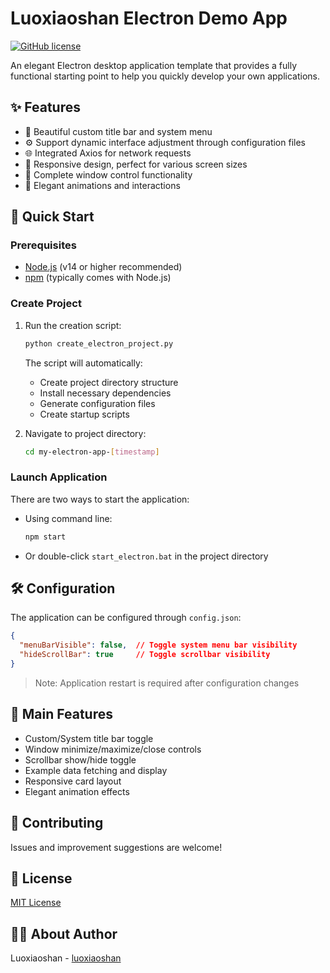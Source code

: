 # Luoxiaoshan Electron Demo App

[![GitHub license](https://img.shields.io/github/license/itshen/electron-demo)](LICENSE)

An elegant Electron desktop application template that provides a fully functional starting point to help you quickly develop your own applications.

## ✨ Features

- 🎨 Beautiful custom title bar and system menu
- ⚙️ Support dynamic interface adjustment through configuration files
- 🌐 Integrated Axios for network requests
- 📱 Responsive design, perfect for various screen sizes
- 🎯 Complete window control functionality
- 💫 Elegant animations and interactions

## 🚀 Quick Start

### Prerequisites

- [Node.js](https://nodejs.org/) (v14 or higher recommended)
- [npm](https://www.npmjs.com/) (typically comes with Node.js)

### Create Project

1. Run the creation script:
   ```bash
   python create_electron_project.py
   ```
   The script will automatically:
   - Create project directory structure
   - Install necessary dependencies
   - Generate configuration files
   - Create startup scripts

2. Navigate to project directory:
   ```bash
   cd my-electron-app-[timestamp]
   ```

### Launch Application

There are two ways to start the application:

- Using command line:
  ```bash
  npm start
  ```
- Or double-click `start_electron.bat` in the project directory

## 🛠️ Configuration

The application can be configured through `config.json`:

```json
{
  "menuBarVisible": false,  // Toggle system menu bar visibility
  "hideScrollBar": true     // Toggle scrollbar visibility
}
```

> Note: Application restart is required after configuration changes

## 🎯 Main Features

- Custom/System title bar toggle
- Window minimize/maximize/close controls
- Scrollbar show/hide toggle
- Example data fetching and display
- Responsive card layout
- Elegant animation effects

## 🤝 Contributing

Issues and improvement suggestions are welcome!

## 📝 License

[MIT License](LICENSE)

## 🙋‍♂️ About Author

Luoxiaoshan - [luoxiaoshan](https://github.com/itshen)
